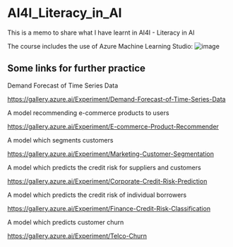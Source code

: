 # AI4I_Literacy_in_AI
This is a memo to share what I have learnt in AI4I - Literacy in AI

The course includes the use of Azure Machine Learning Studio:
![image](https://user-images.githubusercontent.com/52286325/142727418-c2dd2952-1192-4e10-bb58-2c7462b0582f.png)

## Some links for further practice

Demand Forecast of Time Series Data

https://gallery.azure.ai/Experiment/Demand-Forecast-of-Time-Series-Data

A model recommending e-commerce products to users

https://gallery.azure.ai/Experiment/E-commerce-Product-Recommender

A model which segments customers

https://gallery.azure.ai/Experiment/Marketing-Customer-Segmentation

A model which predicts the credit risk for suppliers and customers

https://gallery.azure.ai/Experiment/Corporate-Credit-Risk-Prediction

A model which predicts the credit risk of individual borrowers

https://gallery.azure.ai/Experiment/Finance-Credit-Risk-Classification

A model which predicts customer churn

https://gallery.azure.ai/Experiment/Telco-Churn
